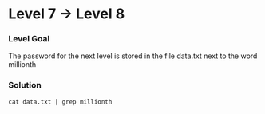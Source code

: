 # Level 7 -> Level 8

### Level Goal
The password for the next level is stored in the file data.txt next to the word millionth

### Solution
`cat data.txt | grep millionth`
